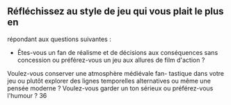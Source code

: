 ## Réfléchissez au style de jeu qui vous plait le plus en

répondant aux questions suivantes :

+ Êtes-vous un fan de réalisme et de décisions aux
conséquences sans concession ou préférez-vous un jeu
aux allures de film d'action ?

Voulez-vous conserver une atmosphère médiévale fan-
tastique dans votre jeu ou plutôt explorer des lignes
temporelles alternatives ou même une pensée moderne ?
Voulez-vous garder un ton sérieux ou préférez-vous
l'humour ?
36

